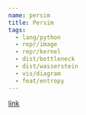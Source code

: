 ```yaml
---
name: persim
title: Persim
tags:
  - lang/python
  - repr/image
  - repr/kernel
  - dist/bottleneck
  - dist/wasserstein
  - vis/diagram
  - feat/entropy
---
```


[link](https://github.com/scikit-tda/persim)  
